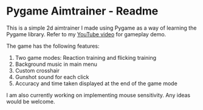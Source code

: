 # Pygame Aimtrainer - Readme

This is a simple 2d aimtrainer I made using Pygame as a way of learning the Pygame library. Refer to my [YouTube video](https://youtu.be/E-lZnliilaY) for gameplay demo. 

The game has the following features:
1. Two game modes: Reaction training and flicking training
2. Background music in main menu
3. Custom crosshair
4. Gunshot sound for each click
5. Accuracy and time taken displayed at the end of the game mode

I am also currently working on implementing mouse sensitivity. Any ideas would be welcome.
